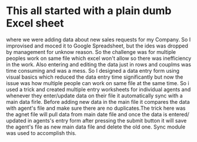 # This all started with a plain dumb Excel sheet 
where we were adding data about new sales requests for my Company. So I improvised and moced it to Google Spreadsheet,
but the ides was dropped by management for unknow reason. So the challenge was for multiple peoples work on same file which excel won't allow so there was inefficiency in the work.
Also entering and editing the data just in rows and couplms was time consuming and was a mess.
  So I designed a data entry form using visual basics which reduced the data entry time significantly but now the issue was how multiple people can work on same file at the same time. 
  So i used a trick and created multiple entry worksheets for individual agents and whenever they enter/update data on their file it automatically sync with a main data firle. 
  Before adding new data in the main file it compares the data with agent's file and make sure there are no duplicates.The trick here was the agnet file will pull data from main date file
  and once the data is entered/ updated in agents's entry form  after pressing the submit button it will save the agent's file as new main data file and delete the old one.
  Sync module was used to accomplish this. 
